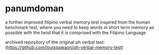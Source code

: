 # panumdoman
a further improved filipino verbal memory test inspired from the human benchmark test, where you need to keep words in short term memory as possible with the twist that it is comprised with the Filipino Language

archived repository of the original ph verbal test: (https://github.com/louispawaon/ph-verbal-memory-test)


